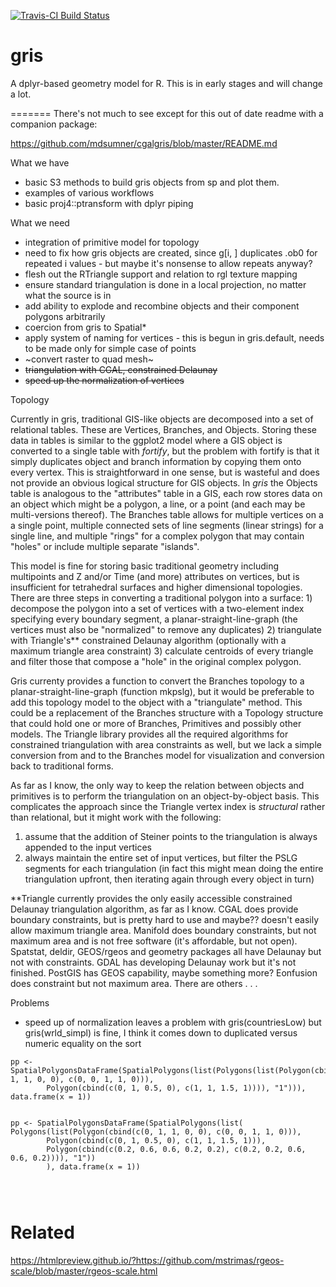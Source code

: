 [![Travis-CI Build Status](https://travis-ci.org/mdsumner/gris.svg?branch=master)](https://travis-ci.org/mdsumner/gris)

# gris

A dplyr-based geometry model for R. This is in early stages and will change a lot.

=======
There's not much to see except for this out of date readme with a companion package: 

https://github.com/mdsumner/cgalgris/blob/master/README.md

What we have 
 
* basic S3 methods to build gris objects from sp and plot them. 
* examples of various workflows
* basic proj4::ptransform with dplyr piping

What we need

* integration of primitive model for topology
* need to fix how gris objects are created, since g[i, ] duplicates .ob0 for repeated i values - but maybe it's nonsense to allow repeats anyway?
* flesh out the RTriangle support and relation to rgl texture mapping
* ensure standard triangulation is done in a local projection, no matter what the source is in
* add ability to explode and recombine objects and their component polygons arbitrarily
* coercion from gris to Spatial*
* apply system of naming for vertices - this is begun in gris.default, needs to be made only for simple case of points
* ~convert raster to quad mesh~
* ~~triangulation with CGAL, constrained Delaunay~~
* ~~speed up the normalization of vertices~~

Topology

Currently in gris, traditional GIS-like objects are decomposed into a set of relational tables. These are Vertices, Branches, and Objects. Storing these data in tables is similar to the ggplot2 model where a GIS object is converted to a single table with *fortify*, but the problem with fortify is that it simply duplicates object and branch information by copying them onto every vertex. This is straightforward in one sense, but is wasteful and does not provide an obvious logical structure for GIS objects. In *gris* the Objects table is analogous to the "attributes" table in a GIS, each row stores data on an object which might be a polygon, a line, or a point (and each may be multi-versions thereof). The Branches table allows for multiple vertices on a a single point, multiple connected sets of line segments (linear strings) for a single line, and multiple "rings" for a complex polygon that may contain "holes" or include multiple separate "islands". 

This model is fine for storing basic traditional geometry including multipoints and Z and/or Time (and more) attributes on vertices, but is insufficient for tetrahedral surfaces and higher dimensional topologies. There are three steps in converting a traditional polygon into a surface: 1) decompose the polygon into a set of vertices with a two-element index specifying every boundary segment, a planar-straight-line-graph (the vertices must also be "normalized" to remove any duplicates) 2) triangulate with Triangle's** constrained Delaunay algorithm (optionally with a maximum triangle area constraint) 3) calculate centroids of every triangle and filter those that compose a "hole" in the original complex polygon. 


Gris currenty provides a function to convert the Branches topology to a planar-straight-line-graph (function mkpslg), but it would be preferable to add this topology model to the object with a "triangulate" method. This could be a replacement of the Branches structure with a Topology structure that could hold one or more of Branches, Primitives and possibly other models. The Triangle library provides all the required algorithms for constrained triangulation with area constraints as well, but we lack a simple conversion from and to the Branches model for visualization and conversion back to traditional forms. 

As far as I know, the only way to keep the relation between objects and primitives is to perform the triangulation on an object-by-object basis. This complicates the approach since the Triangle vertex index is *structural* rather than relational, but it might work with the following: 

1) assume that the addition of Steiner points to the triangulation is always appended to the input vertices
2) always maintain the entire set of input vertices, but filter the PSLG segments for each triangulation (in fact this might mean doing the entire triangulation upfront, then iterating again through every object in turn)

**Triangle currently provides the only easily accessible constrained Delaunay triangulation algorithm, as far as I know. CGAL does provide boundary constraints, but is pretty hard to use and maybe?? doesn't easily allow maximum triangle area. Manifold does boundary constraints, but not maximum area and is not free software (it's affordable, but not open). Spatstat, deldir, GEOS/rgeos and geometry packages all have Delaunay but not with constraints. GDAL has developing Delaunay work but it's not finished. PostGIS has GEOS capability, maybe something more? Eonfusion does constraint but not maximum area. There are others . . .

Problems

* speed up of normalization leaves a problem with gris(countriesLow) but gris(wrld_simpl) is fine, I think it comes down to duplicated versus numeric equality on the sort

```{r}
pp <- SpatialPolygonsDataFrame(SpatialPolygons(list(Polygons(list(Polygon(cbind(c(0, 1, 1, 0, 0), c(0, 0, 1, 1, 0))), 
        Polygon(cbind(c(0, 1, 0.5, 0), c(1, 1, 1.5, 1)))), "1"))), data.frame(x = 1))
        

pp <- SpatialPolygonsDataFrame(SpatialPolygons(list(
Polygons(list(Polygon(cbind(c(0, 1, 1, 0, 0), c(0, 0, 1, 1, 0))), 
        Polygon(cbind(c(0, 1, 0.5, 0), c(1, 1, 1.5, 1))), 
        Polygon(cbind(c(0.2, 0.6, 0.6, 0.2, 0.2), c(0.2, 0.2, 0.6, 0.6, 0.2)))), "1"))
        ), data.frame(x = 1))
        
        
        
```


# Related

https://htmlpreview.github.io/?https://github.com/mstrimas/rgeos-scale/blob/master/rgeos-scale.html
